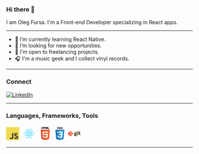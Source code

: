### Hi there 👋
I am Oleg Fursa. I'm a Front-end Developer specializing in React apps. 

---

- 🌱 I’m currently learning React Native.
- 🤔 I’m looking for new opportunities.
- 💼 I'm open to freelancing projects. 
- 🎧 I'm a music geek and I collect vinyl records.

---

### Connect
[![LinkedIn](https://img.shields.io/badge/LinkedIn-0077B5?style=for-the-badge&logo=linkedin&logoColor=white)](https://www.linkedin.com/in/oleg-fursa-346472a6/)

---

### Languages, Frameworks, Tools
<p float="left">
<img align="center" alt="JavaScript" width="35px" src="https://raw.githubusercontent.com/github/explore/80688e429a7d4ef2fca1e82350fe8e3517d3494d/topics/javascript/javascript.png" style="max-width: 100%;">
<img style="padding:5px;" align="center" alt="ReactJs" width="35px" src="https://raw.githubusercontent.com/github/explore/80688e429a7d4ef2fca1e82350fe8e3517d3494d/topics/react/react.png"/>
<img align="center" alt="HTML" width="35px" src="https://raw.githubusercontent.com/github/explore/80688e429a7d4ef2fca1e82350fe8e3517d3494d/topics/html/html.png" style="max-width: 100%;">
<img align="center" alt="CSS" width="35px" src="https://raw.githubusercontent.com/github/explore/80688e429a7d4ef2fca1e82350fe8e3517d3494d/topics/css/css.png" style="max-width: 100%;">
  <img align="center" alt="Git" width="35px" src="https://raw.githubusercontent.com/github/explore/80688e429a7d4ef2fca1e82350fe8e3517d3494d/topics/git/git.png" style="max-width: 100%;">
<!-- and more such images with different URLs in src -->
</p>

---
